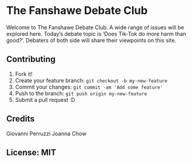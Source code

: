 # The Fanshawe Debate Club

Welcome to The Fanshawe Debate Club. A wide range of issues will be explored here. Today’s debate topic is ‘Does Tik-Tok do more harm than good?’. Debaters of both side will share their viewpoints on this site.   

## Contributing

1. Fork it!
2. Create your feature branch: `git checkout -b my-new-feature`
3. Commit your changes: `git commit -am 'Add some feature'`
4. Push to the branch: `git push origin my-new-feature`
5. Submit a pull request :D

## Credits
Giovanni Perruzzi
Joanna Chow 

## License: MIT
